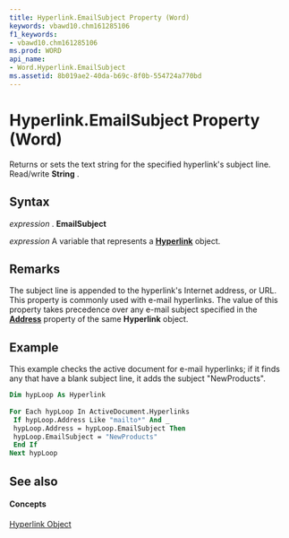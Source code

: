 ```yaml
---
title: Hyperlink.EmailSubject Property (Word)
keywords: vbawd10.chm161285106
f1_keywords:
- vbawd10.chm161285106
ms.prod: WORD
api_name:
- Word.Hyperlink.EmailSubject
ms.assetid: 8b019ae2-40da-b69c-8f0b-554724a770bd
---
```



# Hyperlink.EmailSubject Property (Word)

Returns or sets the text string for the specified hyperlink's subject line. Read/write  **String** .


## Syntax

 _expression_ . **EmailSubject**

 _expression_ A variable that represents a **[Hyperlink](hyperlink-object-word.md)** object.


## Remarks

The subject line is appended to the hyperlink's Internet address, or URL. This property is commonly used with e-mail hyperlinks. The value of this property takes precedence over any e-mail subject specified in the  **[Address](hyperlink-address-property-word.md)** property of the same **Hyperlink** object.


## Example

This example checks the active document for e-mail hyperlinks; if it finds any that have a blank subject line, it adds the subject "NewProducts".


```vb
Dim hypLoop As Hyperlink 
 
For Each hypLoop In ActiveDocument.Hyperlinks 
 If hypLoop.Address Like "mailto*" And _ 
 hypLoop.Address = hypLoop.EmailSubject Then 
 hypLoop.EmailSubject = "NewProducts" 
 End If 
Next hypLoop
```


## See also


#### Concepts


[Hyperlink Object](hyperlink-object-word.md)

